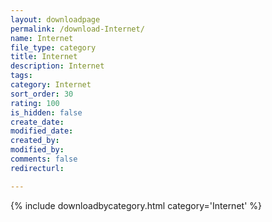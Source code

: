 ```yaml
---
layout: downloadpage
permalink: /download-Internet/
name: Internet
file_type: category
title: Internet
description: Internet
tags:  
category: Internet
sort_order: 30
rating: 100
is_hidden: false
create_date:
modified_date:
created_by:
modified_by:
comments: false
redirecturl:

---
```



 {% include downloadbycategory.html category='Internet' %}
